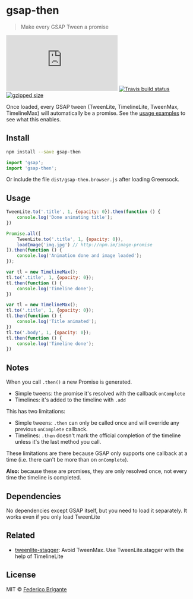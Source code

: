 # gsap-then

> Make every GSAP Tween a promise

[![gzipped size](https://badges.herokuapp.com/size/github/bfred-it/gsap-then/master/dist/gsap-then.browser.js?gzip=true&label=gzipped%20size)](#readme)
[![Travis build status](https://api.travis-ci.org/bfred-it/gsap-then.svg?branch=master)](https://travis-ci.org/bfred-it/gsap-then)
[![gzipped size](https://img.shields.io/npm/v/gsap-then.svg)](https://www.npmjs.com/package/gsap-then) 

Once loaded, every GSAP tween (TweenLite, TimelineLite, TweenMax, TimelineMax) will automatically be a promise. See the [usage examples](#usage) to see what this enables.

## Install

```sh
npm install --save gsap-then
```

```js
import 'gsap';
import 'gsap-then';
```

Or include the file `dist/gsap-then.browser.js` after loading Greensock.

## Usage

```js
TweenLite.to('.title', 1, {opacity: 0}).then(function () {
	console.log('Done animating title');
})
```

```js
Promise.all([
	TweenLite.to('.title', 1, {opacity: 0}),
	loadImage('img.jpg') // http://npm.im/image-promise
]).then(function () {
	console.log('Animation done and image loaded');
});
```

```js
var tl = new TimelineMax();
tl.to('.title', 1, {opacity: 0});
tl.then(function () {
	console.log('Timeline done');
})
```

```js
var tl = new TimelineMax();
tl.to('.title', 1, {opacity: 0});
tl.then(function () {
	console.log('Title animated');
})
tl.to('.body', 1, {opacity: 0});
tl.then(function () {
	console.log('Timeline done');
})
```

## Notes

When you call `.then()` a new Promise is generated. 

- Simple tweens: the promise it's resolved with the callback `onComplete`
- Timelines: it's added to the timeline with `.add`

This has two limitations:

- Simple tweens: `.then` can only be called once and will override any previous `onComplete` callback.
- Timelines: `.then` doesn't mark the official completion of the timeline unless it's the last method you call.

These limitations are there because GSAP only supports one callback at a time (i.e. there can't be more than on `onComplete`).

**Also:** because these are promises, they are only resolved once, not every time the timeline is completed.

## Dependencies

No dependencies except GSAP itself, but you need to load it separately. It works even if you only load TweenLite

## Related

* [tweenlite-stagger](https://github.com/bfred-it/tweenlite-stagger): Avoid TweenMax. Use TweenLite.stagger with the help of TimelineLite

## License

MIT © [Federico Brigante](http://twitter.com/bfred_it)
